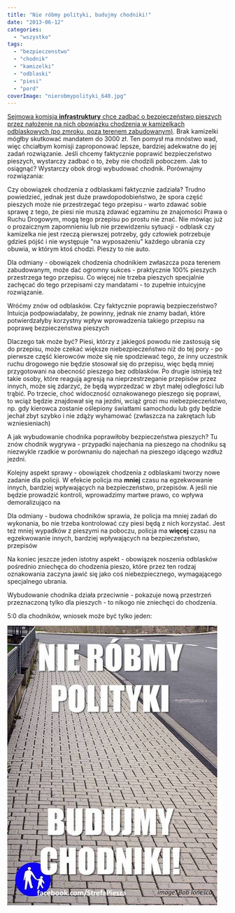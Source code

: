 ```yaml
---
title: "Nie róbmy polityki, budujmy chodniki!"
date: "2013-06-12"
categories: 
  - "wszystko"
tags: 
  - "bezpieczenstwo"
  - "chodnik"
  - "kamizelki"
  - "odblaski"
  - "piesi"
  - "pord"
coverImage: "nierobmypolityki_640.jpg"
---
```


[Sejmowa komisja **infrastruktury** chce zadbać o bezpieczeństwo pieszych przez nałożenie na nich obowiązku chodzenia w kamizelkach odblaskowych (po zmroku, poza terenem zabudowanym)](http://moto.wp.pl/kat,55194,title,Poslowie-zdecyduja-o-obowiazku-noszenia-kamizelek-odblaskowych,wid,15726011,wiadomosc.html?ticaid=110c1e&_ticrsn=3). Brak kamizelki mógłby skutkować mandatem do 3000 zł. Ten pomysł ma mnóstwo wad, więc chciałbym komisji zaproponować lepsze, bardziej adekwatne do jej zadań rozwiązanie. Jeśli chcemy faktycznie poprawić bezpieczeństwo pieszych, wystarczy zadbać o to, żeby nie chodzili poboczem. Jak to osiągnąć? Wystarczy obok drogi wybudować chodnik. Porównajmy rozwiązania:

Czy obowiązek chodzenia z odblaskami faktycznie zadziała? Trudno powiedzieć, jednak jest duże prawdopodobieństwo, że spora część pieszych może nie przestrzegać tego przepisu - warto zdawać sobie sprawę z tego, że piesi nie muszą zdawać egzaminu ze znajomości Prawa o Ruchu Drogowym, mogą tego przepisu po prostu nie znać. Nie mówiąc już o prozaicznym zapomnieniu lub nie przewidzeniu sytuacji - odblask czy kamizelka nie jest rzeczą pierwszej potrzeby, gdy człowiek potrzebuje gdzieś pójść i nie występuje "na wyposażeniu" każdego ubrania czy obuwia, w którym ktoś chodzi. Pieszy to nie auto.

Dla odmiany - obowiązek chodzenia chodnikiem zwłaszcza poza terenem zabudowanym, może dać ogromny sukces - praktycznie 100% pieszych przestrzega tego przepisu. Co więcej nie trzeba pieszych specjalnie zachęcać do tego przepisami czy mandatami - to zupełnie intuicyjne rozwiązanie.

Wróćmy znów od odblasków. Czy faktycznie poprawią bezpieczeństwo? Intuicja podpowiadałaby, że powinny, jednak nie znamy badań, które potwierdzałyby korzystny wpływ wprowadzenia takiego przepisu na poprawę bezpieczeństwa pieszych

Dlaczego tak może być? Piesi, którzy z jakiegoś powodu nie zastosują się do przepisu, może czekać większe niebezpieczeństwo niż do tej pory - po pierwsze część kierowców może się nie spodziewać tego, że inny uczestnik ruchu drogowego nie będzie stosował się do przepisu, więc będą mniej przygotowani na obecność pieszego bez odblasków. Po drugie istnieją też takie osoby, które reagują agresją na nieprzestrzeganie przepisów przez innych, może się zdarzyć, że będą wyprzedzać w zbyt małej odległości lub trąbić. Po trzecie, choć widoczność oznakowanego pieszego się poprawi, to wciąż będzie znajdował się na jezdni, wciąż grozi mu niebezpieczeństwo, np. gdy kierowca zostanie oślepiony światłami samochodu lub gdy będzie jechał zbyt szybko i nie zdąży wyhamować (zwłaszcza na zakrętach lub wzniesieniach)

A jak wybudowanie chodnika poprawiłoby bezpieczeństwa pieszych? Tu znów chodnik wygrywa - przypadki najechania na pieszego na chodniku są niezwykle rzadkie w porównaniu do najechań na pieszego idącego wzdłuż jezdni.

Kolejny aspekt sprawy - obowiązek chodzenia z odblaskami tworzy nowe zadanie dla policji. W efekcie policja ma **mniej** czasu na egzekwowanie innych, bardziej wpływających na bezpieczeństwo, przepisów. A jeśli nie będzie prowadzić kontroli, wprowadzimy martwe prawo, co wpływa demoralizująco na

Dla odmiany - budowa chodników sprawia, że policja ma mniej zadań do wykonania, bo nie trzeba kontrolować czy piesi będą z nich korzystać. Jest też mniej wypadków z pieszymi na poboczu, policja ma **więcej** czasu na egzekwowanie innych, bardziej wpływających na bezpieczeństwo, przepisów

Na koniec jeszcze jeden istotny aspekt - obowiązek noszenia odblasków pośrednio zniechęca do chodzenia pieszo, które przez ten rodzaj oznakowania zaczyna jawić się jako coś niebezpiecznego, wymagającego specjalnego ubrania. 

Wybudowanie chodnika działa przeciwnie - pokazuje nową przestrzeń przeznaczoną tylko dla pieszych - to nikogo nie zniechęci do chodzenia.

5:0 dla chodników, wniosek może być tylko jeden:

![nierobmypolityki_640](images/nierobmypolityki_640.jpg)
